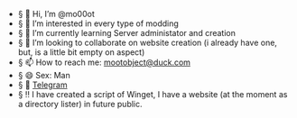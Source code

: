 - § 👋 Hi, I’m @mo00ot
- § 👀 I’m interested in every type of modding
- § 🌱 I’m currently learning Server administator and creation
- § 💞️ I’m looking to collaborate on website creation (i already have one, but, is a little bit empty on aspect)
- § 📫 How to reach me: mootobject@duck.com
- § 😄 Sex: Man
- § :flight_departure: [Telegram](https://t.me/mo00othub)
- § :bangbang: I have created a script of Winget, I have a website (at the moment as a directory lister) in future public.
